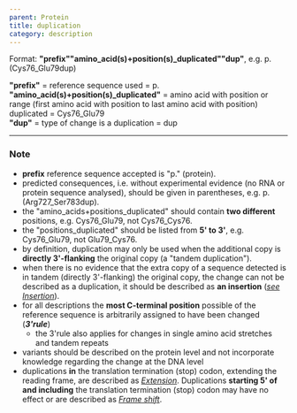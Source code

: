 ```yaml
---
parent: Protein
title: duplication
category: description
---
```


Format:  **"prefix""amino\_acid(s)+position(s)\_duplicated""dup"**,  e.g. p.(Cys76\_Glu79dup)

**"prefix"**  =  reference sequence used  =  p.<br>
**"amino_acid(s)+position(s)\_duplicated"**  =  amino acid with position or range (first amino acid with position to last amino acid with position) duplicated  =  Cys76\_Glu79<br>
**"dup"**  =  type of change is a duplication =  dup

---

### Note

*	**prefix** reference sequence accepted is "p." (protein).
*	predicted consequences, i.e. without experimental evidence (no RNA or protein sequence analysed), should be given in parentheses, e.g. p.(Arg727\_Ser783dup).
*	the "amino\_acids+positions\_duplicated" should contain **two different** positions, e.g. Cys76\_Glu79, not Cys76\_Cys76.
*	the "positions\_duplicated" should be listed from **5' to 3'**, e.g. Cys76\_Glu79, not Glu79\_Cys76.
*	by definition, duplication may only be used when the additional copy is **directly 3'-flanking** the original copy (a "tandem duplication").
*	when there is no evidence that the extra copy of a sequence detected is in tandem (directly 3'-flanking) the original copy, the change can not be described as a duplication, it should be described as **an insertion** ([_see Insertion_](/recommendations/protein/variant/insertion/)).
*	for all descriptions the **most C-terminal position** possible of the reference sequence is arbitrarily assigned to have been changed (_**3'rule**_)
	*	the 3'rule also applies for changes in single amino acid stretches and tandem repeats
*	variants should be described on the protein level and not incorporate knowledge regarding the change at the DNA level
*	duplications **in** the translation termination (stop) codon, extending the reading frame, are described as [_Extension_](/recommendations/protein/variant/extension). Duplications **starting 5' of and including** the translation termination (stop) codon may have no effect or are described as [_Frame shift_](/recommendations/protein/variant/frameshift).
